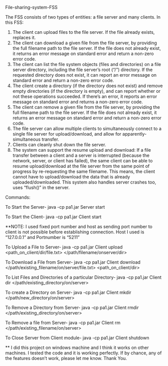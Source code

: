 File-sharing-system-FSS

The FSS consists of two types of entities: a file server and many clients. 
In this FSS: 
1. The client can upload files to the file server. If the file already exists, replaces it.
2. The client can download a given file from the file server, by providing the  full filename path to the file server. If the file does not already exist, it returns an error message on standard error and return a non-zero error code.
3. The client can list the file system objects (files and directories) on a file  server directory, including the file server’s root (“/”) directory. If the requested directory does not exist, it can report an error message on standard error and return a non-zero  error code.  
4. The client create a directory (if the directory does not exist) and  remove empty directories (if the directory is empty), and can report whether  or not these operations succeeded. If there’s an error, it reports an error message  on standard error and returns a non-zero error code.
5. The client can remove a given file from the file server, by providing the full filename path to the file server. If the file does not already   exist, it returns an error  message on standard error and return a non-zero error code. 
6. The file server can allow multiple clients to simultaneously connect to a single file  server for upload/download, and allow for apparently-simultaneous transfer. 
7. Clients can cleanly shut down the file server. 
8. The system  can support the resume upload and download: If a file transfer between a client and a server is interrupted (because the network, server, or client has failed), the same client can be able to resume upload/download at the file server from the same  point of progress by re-requesting the same filename. This means, the client cannot have to upload/download the data that is already uploaded/downloaded. This system also handles server crashes too, uses “flush()” in the server.


Commands:

To Start the Server-
java -cp pa1.jar Server start

To Start the Client-
java -cp pa1.jar Client start

**NOTE: I used fixed port number and host as sending port number to client is not possible before establishing connection. Host I used is “127.0.0.1” and Portnumber is “5211”

To Upload a File to Server-
java -cp pa1.jar Client upload <path_on_client/dir/file.txt> </path/filename/onserver/dir>

To Download a File from Server-
java -cp pa1.jar Client download </path/existing_filename/on/server/file.txt> <path_on_client/dir>

To List Files and Directories of a particular Directory-
java -cp pa1.jar Client dir </path/existing_directory/on/server>

To create a Directory on Server-
java -cp pa1.jar Client mkdir </path/new_directory/on/server>

To Remove a Directory from Server-
java -cp pa1.jar Client rmdir </path/existing_directory/on/server>

To Remove a file from Server-
java -cp pa1.jar Client rm </path/existing_filename/on/server>

To Close Server from Client module-
java -cp pa1.jar Client shutdown

** I did this project on windows machine and I think it works on other machines. I tested the code and it is working perfectly. If by chance, any of the features doesn’t work, please let me know. Thank You.


